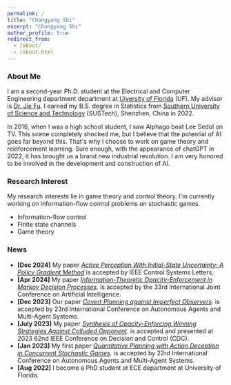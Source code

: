```yaml
---
permalink: /
title: "Chongyang Shi"
excerpt: "Chongyang Shi"
author_profile: true
redirect_from:
  - /about/
  - /about.html
---
```

### About Me

I am a second-year Ph.D. student at the Electrical and Computer Engineering department department at [Uiversity of Florida](https://www.ufl.edu/) (UF). My advisor is [Dr. Jie Fu](https://fujie.ece.ufl.edu/).  I earned my B.S. degree in Statistics from [Southern University of Science and Technology](https://www.sustech.edu.cn/en/) (SUSTech), Shenzhen, China in 2022.

In 2016, when I was a high school student, I saw Alphago beat Lee Sedol on TV. This scene completely shocked me, but I believe that the potential of AI goes far beyond this. That's why I choose to work on game theory and reinforcement learning. Sure enough, with the appearance of chatGPT in 2022, it has brought us a brand new industrial revolution. I am very honored to be involved in the development and construction of AI.

### Research Interest

My research interests lie in game theory and control theory. I'm currently working on information-flow control problems on stochastic games.

- Information-flow control
- Finite state channels 
- Game theory


### News

* **[Dec 2024]** My paper *[Active Perception With Initial-State Uncertainty: A Policy Gradient Method](https://arxiv.org/abs/2409.16439)* is accepted by IEEE Control Systems Letters.
* **[Apr 2024]** My paper *[Information-Theoretic Opacity-Enforcement in Markov Decision Processes](https://arxiv.org/abs/2405.00157).* is accepted by the 33rd International Joint Conference on Artificial Intelligence.
* **[Dec 2023]** Our paper *[Covert Planning against Imperfect Observers](https://dl.acm.org/doi/10.5555/3635637.3662990).* is accepted by 23rd International Conference on Autonomous Agents and Multi-Agent Systems. 
* **[July 2023]** My paper *[Synthesis of Opacity-Enforcing Winning Strategies Against Colluded Opponent](https://ieeexplore.ieee.org/abstract/document/10384109).* is accepted and presented at 2023 62nd IEEE Conference on Decision and Control (CDC).
* **[Jan 2023]** My first paper *[Quantitative Planning with Action Deception in Concurrent Stochastic Games](https://dl.acm.org/doi/abs/10.5555/3545946.3598627).* is accepted by 22rd International Conference on Autonomous Agents and Multi-Agent Systems.
* **[Aug 2022]** I become a PhD student at ECE department at University of Florida.
